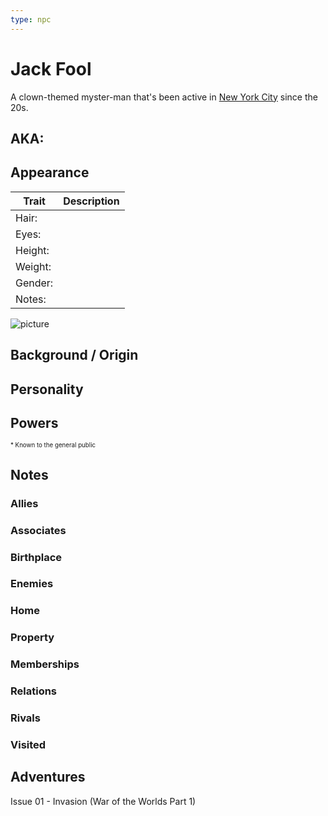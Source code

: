 ```yaml
---
type: npc
---
```

<!--
type: non-player-character
created-by:
-->

# Jack Fool

A clown-themed myster-man that's been active in [New York City](locations/New_York_State/New_York_City/New_York_City.md) since the 20s.

## AKA:

## Appearance
Trait | Description
-- | --
Hair: | 
Eyes: | 
Height: |
Weight: |
Gender: |
Notes: |
![picture](../images/image.jpg)

## Background / Origin

## Personality

## Powers

<sub><sup> * Known to the general public</sup></sub>

## Notes

### Allies

### Associates

### Birthplace

### Enemies

### Home

### Property

### Memberships

### Relations

### Rivals

### Visited

## Adventures
Issue 01 - Invasion (War of the Worlds Part 1)


<!-- GM Notes
[Hero Designer File](<>)
[pdf](<>)
-->